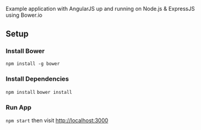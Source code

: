 Example application with AngularJS up and running on Node.js & ExpressJS using Bower.io

## Setup

### Install Bower
`npm install -g bower`

### Install Dependencies

`npm install`
`bower install`

### Run App

`npm start` then visit <http://localhost:3000>
